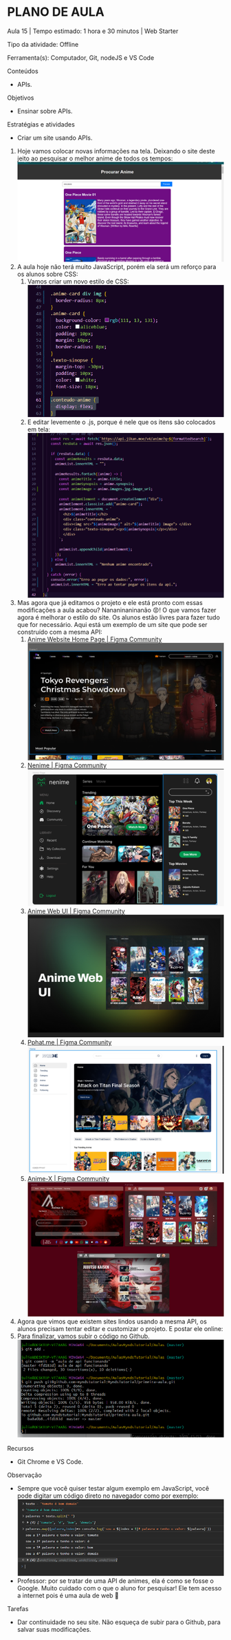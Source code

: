 # __PLANO DE AULA__

Aula 15 | Tempo estimado: 1 hora e 30 minutos | Web Starter

Tipo da atividade: Offline

Ferramenta\(s\): Computador, Git, nodeJS e VS Code

Conteúdos

- APIs\.

Objetivos

- Ensinar sobre APIs\.

Estratégias e atividades

- Criar um site usando APIs\.

1. Hoje vamos colocar novas informações na tela\. Deixando o site deste jeito ao pesquisar o melhor anime de todos os tempos:  
![](https://raw.githubusercontent.com/YanBarbosaLouzada/docx-to-md/master/imagens/img_1758130601603714100.png)
2. A aula hoje não terá muito JavaScript, porém ela será um reforço para os alunos sobre CSS:
	1. Vamos criar um novo estilo de CSS:  
![](https://raw.githubusercontent.com/YanBarbosaLouzada/docx-to-md/master/imagens/img_1758130601607713400.png)
	2. E editar levemente o \.js, porque é nele que os itens são colocados em tela:  
![](https://raw.githubusercontent.com/YanBarbosaLouzada/docx-to-md/master/imagens/img_1758130601609733800.png)
3. Mas agora que já editamos o projeto e ele está pronto com essas modificações a aula acabou? Nananinaninanão 😡\! O que vamos fazer agora é melhorar o estilo do site\. Os alunos estão livres para fazer tudo que for necessário\. Aqui está um exemplo de um site que pode ser construído com a mesma API:
	1. [Anime Website Home Page | Figma Community](https://www.figma.com/community/file/1197449556452950412)   
![](https://raw.githubusercontent.com/YanBarbosaLouzada/docx-to-md/master/imagens/img_1758130601611717600.png)
	2. [Nenime | Figma Community](https://www.figma.com/community/file/1183313701396768714)   
![](https://raw.githubusercontent.com/YanBarbosaLouzada/docx-to-md/master/imagens/img_1758130601615921700.png)
	3.  [Anime Web UI | Figma Community](https://www.figma.com/community/file/1176615565780426149) ![](https://raw.githubusercontent.com/YanBarbosaLouzada/docx-to-md/master/imagens/img_1758130601621922800.png)
	4. [Pphat\.me | Figma Community](https://www.figma.com/community/file/1204101602338843537)  
![](https://raw.githubusercontent.com/YanBarbosaLouzada/docx-to-md/master/imagens/img_1758130601626061600.png)
	5. [Anime\-X | Figma Community](https://www.figma.com/community/file/1213787065399935754)  
![](https://raw.githubusercontent.com/YanBarbosaLouzada/docx-to-md/master/imagens/img_1758130601630060800.png)
4. Agora que vimos que existem sites lindos usando a mesma API, os alunos precisam tentar editar e customizar o projeto\. E postar ele online:
5. Para finalizar, vamos subir o código no Github\.  
![](https://raw.githubusercontent.com/YanBarbosaLouzada/docx-to-md/master/imagens/img_1758130601636214900.png)	

Recursos

- Git Chrome e VS Code\.

Observação

- Sempre que você quiser testar algum exemplo em JavaScript, você pode digitar um código direto no navegador como por exemplo:  
![](https://raw.githubusercontent.com/YanBarbosaLouzada/docx-to-md/master/imagens/img_1758130601638214400.png)
- Professor: por se tratar de uma API de animes, ela é como se fosse o Google\. Muito cuidado com o que o aluno for pesquisar\! Ele tem acesso a internet pois é uma aula de web 🙂

Tarefas

- Dar continuidade no seu site\. Não esqueça de subir para o Github, para salvar suas modificações\.

